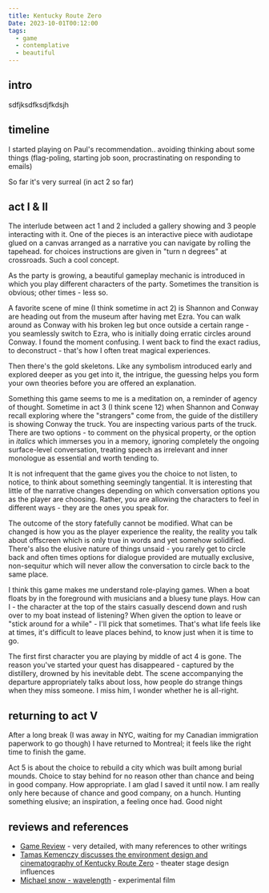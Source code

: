 ```yaml
---
title: Kentucky Route Zero
Date: 2023-10-01T00:12:00
tags:
  - game
  - contemplative
  - beautiful
---
```


## intro

sdfjksdfksdjfkdsjh
## timeline
I started playing on Paul's recommendation.. avoiding thinking about some things (flag-poling, starting job soon, procrastinating on responding to emails)

So far it's very surreal (in act 2 so far)

## act I & II
The interlude between act 1 and 2 included a gallery showing and 3 people interacting with it. One of the pieces is an interactive piece with audiotape glued on a canvas arranged as a narrative you can navigate by rolling the tapehead. for choices instructions are given in "turn n degrees" at crossroads. Such a cool concept. 

As the party is growing, a beautiful gameplay mechanic is introduced in which you play different characters of the party. Sometimes the transition is obvious; other times - less so. 

A favorite scene of mine (I think sometime in act 2) is Shannon and Conway are heading out from the museum after having met Ezra. You can walk around as Conway with his broken leg but once outside a certain range - you seamlessly switch to Ezra, who is initially doing erratic circles around Conway. I found the moment confusing. I went back to find the exact radius, to deconstruct - that's how I often treat magical experiences. 

Then there's the gold skeletons. Like any symbolism introduced early and explored deeper as you get into it, the intrigue, the guessing helps you form your own theories before you are offered an explanation.

Something this game seems to me is a meditation on, a reminder of agency of thought. Sometime in act 3 (I think scene 12) when Shannon and Conway recall exploring where the "strangers" come from, the guide of the distillery is showing Conway the truck. You are inspecting various parts of the truck. There are two options - to comment on the physical property, or the option in *italics* which immerses you in a memory, ignoring completely the ongoing surface-level conversation, treating speech as irrelevant and inner monologue as essential and worth tending to.

It is not infrequent that the game gives you the choice to not listen, to notice, to think about something seemingly tangential. 
It is interesting that little of the narrative changes depending on which conversation options you as the player are choosing. Rather,  you are allowing the characters to feel in different ways - they are the ones you speak for. 

The outcome of the story fatefully cannot be modified. What can be changed is how you as the player experience the reality, the reality you talk about offscreen which is only true in words and yet somehow solidified. There's also the elusive nature of things unsaid - you rarely get to circle back and often times options for dialogue provided are mutually exclusive, non-sequitur which will never allow the conversation to circle back to the same place.

I think this game makes me understand role-playing games. When a boat floats by in the foreground with musicians and a bluesy tune plays. How can I - the character at the top of the stairs casually descend down and rush over to my boat instead of listening? When given the option to leave or "stick around for a while" - I'll pick that sometimes. That's what life feels like at times, it's difficult to leave places behind, to know just when it is time to go.

The first first character you are playing by middle of act 4 is gone. The reason you've started your quest has disappeared - captured by the distillery, drowned by his inevitable debt. The scene accompanying the departure appropriately talks about loss, how people do strange things when they miss someone. I miss him, I wonder whether he is all-right.

## returning to act V
After a long break (I was away in NYC, waiting for my Canadian immigration paperwork to go though) I have returned to Montreal; it feels like the right time to finish the game.

Act 5 is about the choice to rebuild a city which was built among burial mounds. Choice to stay behind for no reason other than chance and being in good company. How appropriate. I am glad I saved it until now. I am really only here because of chance and good company, on a hunch. Hunting something elusive; an inspiration, a feeling once had. 
Good night
## reviews and references 

* [Game Review](https://critical-distance.com/2019/09/26/kentucky-route-zero/) - very detailed, with many references to other writings 
* [Tamas Kemenczy discusses the environment design and cinematography of Kentucky Route Zero](https://youtu.be/nh_o8JEmVdw?si=gWdX45XpP0gzAsOh) - theater stage design influences 
* [Michael snow - wavelength](https://www.youtube.com/watch?v=zyjuZs7EQqI) - experimental film

